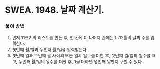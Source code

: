# SWEA. 1948. 날짜 계산기.

### 풀이 방법 <br>

1. 먼저 11크기의 리스트를 만든 후, 첫 칸에 0, 나머지 칸에는 1~12월의 날짜 수를 입력한다.
2. 첫번째 월/일과 두번째 월/일을 입력받는다.
3. 첫번째 월과 두번째 월 사이의 모든 월의 일수를 더한 후, 첫번째 월/일의 일수를 빼고, 두번째 월/일의 일수를 더한 후, 1을 더하면 몇번째 날인지 구할 수 있다.